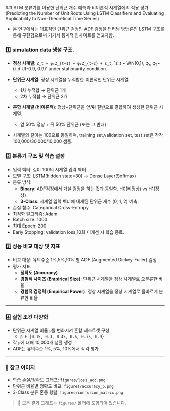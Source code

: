 ##LSTM 분류기를 이용한 단위근 개수 예측과 비이론적 시계열에의 적용 평가
(Predicting the Number of Unit Roots Using LSTM Classifiers and Evaluating Applicability to Non-Theoretical Time Series)

- 본 연구에서는 대표적인 단위근 검정인 ADF 검정을 딥러닝 방법론인 LSTM 구조를 통해 구현함으로써 거기서 통계적 인사이트를 얻고자함.

### 1️⃣ simulation data 생성 구조.
- **정상 시계열**: `Z_t = φ₁Z_{t−1} + φ₂Z_{t−2} + ε_t`, `ε_t ~ WN(0,1), φ₁, φ₂~ i.i.d U(-0.9, 0.9)' under stationarity condition.
- **단위근 시계열**: 정상 시계열을 누적합한 이론적인 단위근 시계열 
  - 1차 누적합 → 단위근 1개  
  - 2차 누적합 → 단위근 2개
- **혼합 시계열 (비이론적)**: 정상+단위근을 앞/뒤 절반으로 결합하여 생성한 단위근 시계열.  
  - 앞 50% 정상 + 뒤 50% 단위근 (또는 그 반대)

- 시계열의 길이는 100으로 동일하며, training set,validation set, test set은 각각 100,000/30,000/10,000 샘플.
### 2️⃣ 분류기 구조 및 학습 설정

- 입력 벡터: 길이 100의 시계열 입력 벡터.
- 모델 구조: LSTM(hidden state=30) → Dense Layer(Softmax)
- 분류 방식:
  - **Binary**: ADF검정에서 가설 검정을 하는 것과 동일함.  H0(비정상) vs H1(정상)
  - **3-Class**: 시계열 입력 벡터에 내재된 단위근 개수 (0, 1, 2) 예측.
- 손실 함수: Categorical Cross-Entropy
- 최적화 알고리즘: Adam
- Batch size: 1000
- 최대 Epoch: 200
- Early Stopping: validation loss 10회 미개선 시 학습 종료.

### 3️⃣ 성능 비교 대상 및 지표
- 비교 대상: 유의수준 1%,5%,10% 별 ADF (Augmented Dickey-Fuller) 검정
- 평가 지표:
  - **정확도 (Accuracy)**
  - **경험적 사이즈 (Empirical Size)**: 단위근 시계열을 정상 시계열로 오분류한 비율
  - **경험적 검정력 (Empirical Power)**: 정상 시계열을 정상 시계열로 올바르게 분류한 비율

---

### 4️⃣ 실험 조건 다양화

- 단위근 시계열 비율 `p`를 변화시켜 혼합 테스트셋 구성  
  - `p ∈ {0.15, 0.3, 0.45, 0.6, 0.75, 0.9}`
- 각 `p`에 대해 10,000개 샘플 생성
- ADF는 유의수준 1%, 5%, 10%에서 각각 평가

---

### 📌 참고 이미지

- 학습 손실/정확도 그래프: `figures/loss_acc.png`
- 단위근 비율별 정확도 비교: `figures/accuracy_p.png`
- 3-Class 분류 혼동 행렬: `figures/confusion_matrix.png`

> 📁 모든 결과 그래프는 `figures/` 폴더에 포함되어 있습니다.

